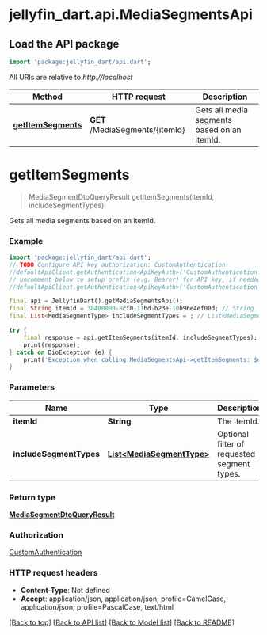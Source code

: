 # jellyfin_dart.api.MediaSegmentsApi

## Load the API package
```dart
import 'package:jellyfin_dart/api.dart';
```

All URIs are relative to *http://localhost*

Method | HTTP request | Description
------------- | ------------- | -------------
[**getItemSegments**](MediaSegmentsApi.md#getitemsegments) | **GET** /MediaSegments/{itemId} | Gets all media segments based on an itemId.


# **getItemSegments**
> MediaSegmentDtoQueryResult getItemSegments(itemId, includeSegmentTypes)

Gets all media segments based on an itemId.

### Example
```dart
import 'package:jellyfin_dart/api.dart';
// TODO Configure API key authorization: CustomAuthentication
//defaultApiClient.getAuthentication<ApiKeyAuth>('CustomAuthentication').apiKey = 'YOUR_API_KEY';
// uncomment below to setup prefix (e.g. Bearer) for API key, if needed
//defaultApiClient.getAuthentication<ApiKeyAuth>('CustomAuthentication').apiKeyPrefix = 'Bearer';

final api = JellyfinDart().getMediaSegmentsApi();
final String itemId = 38400000-8cf0-11bd-b23e-10b96e4ef00d; // String | The ItemId.
final List<MediaSegmentType> includeSegmentTypes = ; // List<MediaSegmentType> | Optional filter of requested segment types.

try {
    final response = api.getItemSegments(itemId, includeSegmentTypes);
    print(response);
} catch on DioException (e) {
    print('Exception when calling MediaSegmentsApi->getItemSegments: $e\n');
}
```

### Parameters

Name | Type | Description  | Notes
------------- | ------------- | ------------- | -------------
 **itemId** | **String**| The ItemId. | 
 **includeSegmentTypes** | [**List&lt;MediaSegmentType&gt;**](MediaSegmentType.md)| Optional filter of requested segment types. | [optional] 

### Return type

[**MediaSegmentDtoQueryResult**](MediaSegmentDtoQueryResult.md)

### Authorization

[CustomAuthentication](../README.md#CustomAuthentication)

### HTTP request headers

 - **Content-Type**: Not defined
 - **Accept**: application/json, application/json; profile=CamelCase, application/json; profile=PascalCase, text/html

[[Back to top]](#) [[Back to API list]](../README.md#documentation-for-api-endpoints) [[Back to Model list]](../README.md#documentation-for-models) [[Back to README]](../README.md)

